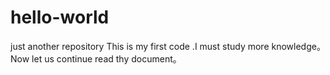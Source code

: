 # hello-world
just another repository
This is my first code .I must study more knowledge。 Now let us continue read thy document。
